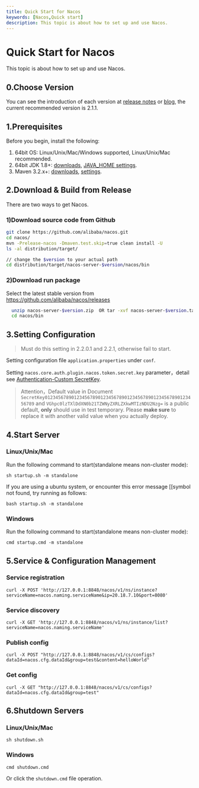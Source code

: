 ```yaml
---
title: Quick Start for Nacos
keywords: [Nacos,Quick start]
description: This topic is about how to set up and use Nacos.
---
```


# Quick Start for Nacos

This topic is about how to set up and use Nacos.

## 0.Choose Version
You can see the introduction of each version at [release notes](https://github.com/alibaba/nacos/releases) or [blog](https://nacos.io/en-us/blog/index.html), the current recommended version is 2.1.1.

## 1.Prerequisites

Before you begin, install the following:

1. 64bit OS: Linux/Unix/Mac/Windows supported, Linux/Unix/Mac recommended.
2. 64bit JDK 1.8+: [downloads](http://www.oracle.com/technetwork/java/javase/downloads/jdk8-downloads-2133151.html), [JAVA_HOME settings](https://docs.oracle.com/cd/E19182-01/820-7851/inst_cli_jdk_javahome_t/).
3. Maven 3.2.x+: [downloads](https://maven.apache.org/download.cgi), [settings](https://maven.apache.org/settings.html).

## 2.Download & Build from Release

There are two ways to get Nacos. 

### 1)Download source code from Github
  
```bash
git clone https://github.com/alibaba/nacos.git
cd nacos/
mvn -Prelease-nacos -Dmaven.test.skip=true clean install -U 
ls -al distribution/target/

// change the $version to your actual path
cd distribution/target/nacos-server-$version/nacos/bin
```
  
### 2)Download run package 

Select the latest stable version from https://github.com/alibaba/nacos/releases

```bash
  unzip nacos-server-$version.zip  OR tar -xvf nacos-server-$version.tar.gz
  cd nacos/bin
```  

## 3.Setting Configuration

> Must do this setting in 2.2.0.1 and 2.2.1, otherwise fail to start.

Setting configuration file `application.properties` under `conf`.

Setting `nacos.core.auth.plugin.nacos.token.secret.key` parameter，detail see [Authentication-Custom SecretKey](../plugin/auth-plugin.md).

> Attention，Default value in Document `SecretKey012345678901234567890123456789012345678901234567890123456789` and `VGhpc0lzTXlDdXN0b21TZWNyZXRLZXkwMTIzNDU2Nzg=` is a public default, **only** should use in test temporary. Please **make sure** to replace it with another valid value when you actually deploy.

## 4.Start Server

### Linux/Unix/Mac

Run the following command to start(standalone means non-cluster mode):
 
`sh startup.sh -m standalone`

If you are using a ubuntu system, or encounter this error message [[symbol not found, try running as follows:

`bash startup.sh -m standalone`

### Windows

Run the following command to start(standalone means non-cluster mode):

`cmd startup.cmd -m standalone`

## 5.Service & Configuration Management

### Service registration

`curl -X POST 'http://127.0.0.1:8848/nacos/v1/ns/instance?serviceName=nacos.naming.serviceName&ip=20.18.7.10&port=8080'`

### Service discovery

`curl -X GET 'http://127.0.0.1:8848/nacos/v1/ns/instance/list?serviceName=nacos.naming.serviceName'`

### Publish config

`curl -X POST "http://127.0.0.1:8848/nacos/v1/cs/configs?dataId=nacos.cfg.dataId&group=test&content=helloWorld"`

### Get config

`curl -X GET "http://127.0.0.1:8848/nacos/v1/cs/configs?dataId=nacos.cfg.dataId&group=test"    `

## 6.Shutdown Servers

### Linux/Unix/Mac

`sh shutdown.sh`

### Windows

`cmd shutdown.cmd`

Or click the `shutdown.cmd` file operation.
